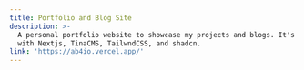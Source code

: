 ```yaml
---
title: Portfolio and Blog Site
description: >-
  A personal portfolio website to showcase my projects and blogs. It's built
  with Nextjs, TinaCMS, TailwndCSS, and shadcn.
link: 'https://ab4io.vercel.app/'
---
```


